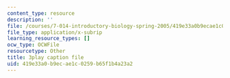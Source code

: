```yaml
---
content_type: resource
description: ''
file: /courses/7-014-introductory-biology-spring-2005/419e33a0b9ecae1c0259b65f1b4a23a2_5WqgNOSoD_M.srt
file_type: application/x-subrip
learning_resource_types: []
ocw_type: OCWFile
resourcetype: Other
title: 3play caption file
uid: 419e33a0-b9ec-ae1c-0259-b65f1b4a23a2
---
```

